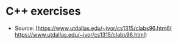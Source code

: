 # C++ exercises

- Source:  [https://www.utdallas.edu/~ivor/cs1315/clabs96.html]( https://www.utdallas.edu/~ivor/cs1315/clabs96.html)